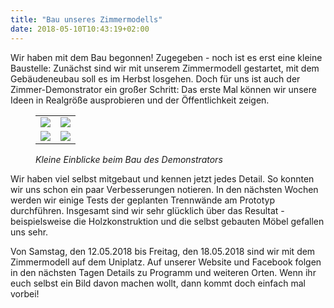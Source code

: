 ```yaml
---
title: "Bau unseres Zimmermodells"
date: 2018-05-10T10:43:19+02:00
---
```


Wir haben mit dem Bau begonnen! Zugegeben - noch ist es erst eine
kleine Baustelle: Zunächst sind wir mit unserem Zimmermodell
gestartet, mit dem Gebäudeneubau soll es im Herbst losgehen. Doch für
uns ist auch der Zimmer-Demonstrator ein großer Schritt: Das erste Mal
können wir unsere Ideen in Realgröße ausprobieren und der
Öffentlichkeit zeigen.

<figure>
<table>
 <tr>
  <td><img src="/aktuelles/Demonstrator1.jpg" /></td><td><img src="/aktuelles/Demonstrator2.jpg" /></td>
 </tr>
 <tr>
  <td><img src="/aktuelles/Demonstrator3.jpg" /></td><td><img src="/aktuelles/Demonstrator4.jpg" /></td>
 </tr>
</table>
<figcaption><cite>Kleine Einblicke beim Bau des Demonstrators</cite></figcaption>
</figure>

Wir haben viel selbst mitgebaut und kennen jetzt jedes Detail. So
konnten wir uns schon ein paar Verbesserungen notieren. In den
nächsten Wochen werden wir einige Tests der geplanten Trennwände am
Prototyp durchführen. Insgesamt sind wir sehr glücklich über das
Resultat - beispielsweise die Holzkonstruktion und die selbst
gebauten Möbel gefallen uns sehr.

Von Samstag, den 12.05.2018 bis Freitag, den 18.05.2018 sind wir mit
dem Zimmermodell auf dem Uniplatz. Auf unserer Website und Facebook
folgen in den nächsten Tagen Details zu Programm und weiteren
Orten. Wenn ihr euch selbst ein Bild davon machen wollt, dann kommt
doch einfach mal vorbei!